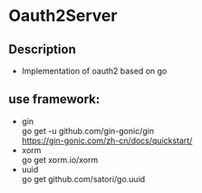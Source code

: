 # Oauth2Server
## Description
- Implementation of oauth2 based on go
## use framework:
- gin  
  go get -u github.com/gin-gonic/gin  
  https://gin-gonic.com/zh-cn/docs/quickstart/
- xorm  
  go get xorm.io/xorm
- uuid  
  go get github.com/satori/go.uuid